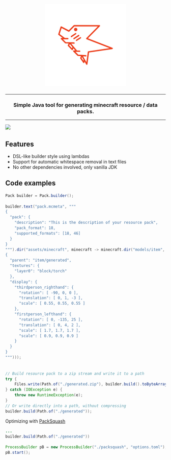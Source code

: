 <h1 align="center">
  <br>
  <img src="images/packshork.png" alt="packshork logo" width="256">
  <br>
</h1>

___

<h3 align="center">Simple Java tool for generating minecraft resource / data packs.</h3>

___

[![](https://jitpack.io/v/Lechzek/packshork.svg)](https://jitpack.io/#Lechzek/packshork)

## Features

- DSL-like builder style using lambdas
- Support for automatic whitespace removal in text files
- No other dependencies involved, only vanilla JDK 

## Code examples

```java
Pack builder = Pack.builder();

builder.text("pack.mcmeta", """
{
  "pack": {
    "description": "This is the description of your resource pack",
    "pack_format": 18,
    "supported_formats": [18, 46]
  }
}
""").dir("assets/minecraft", minecraft -> minecraft.dir("models/item", items -> items.text("torch.json", """
{
  "parent": "item/generated",
  "textures": {
    "layer0": "block/torch"
  },
  "display": {
    "thirdperson_righthand": {
      "rotation": [ -90, 0, 0 ],
      "translation": [ 0, 1, -3 ],
      "scale": [ 0.55, 0.55, 0.55 ]
    },
    "firstperson_lefthand": {
      "rotation": [ 0, -135, 25 ],
      "translation": [ 0, 4, 2 ],
      "scale": [ 1.7, 1.7, 1.7 ],
      "scale": [ 0.9, 0.9, 0.9 ]
    }
  }
}
""")));


// Build resource pack to a zip stream and write it to a path
try {
    Files.write(Path.of("./generated.zip"), builder.build().toByteArray(), StandardOpenOption.CREATE);
} catch (IOException e) {
    throw new RuntimeException(e);
}
// Or write directly into a path, without compressing
builder.build(Path.of("./generated"));

```

Optimizing with [PackSquash](https://github.com/ComunidadAylas/PackSquash)
```java
...
builder.build(Path.of("./generated"))

ProcessBuilder pB = new ProcessBuilder("./packsquash", "options.toml");
pB.start();
```
